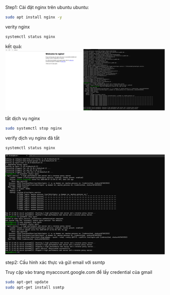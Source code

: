 Step1: Cài đặt nginx trên ubuntu ubuntu:
```bash
sudo apt install nginx -y
```
verity nginx

```bash
systemctl status nginx
```
kết quả:
![image](./images/statusnginx.png)


tắt dịch vụ nginx

```bash
sudo systemctl stop nginx
```

verify dịch vụ nginx đã tắt

```bash
systemctl status nginx
```
![image](./images/stopnginx.png)

step2: Cấu hình xác thực và gửi email với ssmtp

Truy cập vào trang myaccount.google.com để lấy credential của gmail

```bash
sudo apt-get update
sudo apt-get install ssmtp 
```